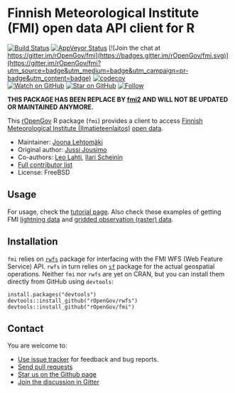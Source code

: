 # Finnish Meteorological Institute (FMI) open data API client for R

[![Build Status](https://api.travis-ci.org/rOpenGov/fmi.png)](https://travis-ci.org/rOpenGov/fmi)
[![AppVeyor Status](https://ci.appveyor.com/api/projects/status/github/rOpenGov/fmi?branch=master&svg=true)](https://ci.appveyor.com/project/rOpenGov/fmi)
[![Join the chat at https://gitter.im/rOpenGov/fmi](https://badges.gitter.im/rOpenGov/fmi.svg)](https://gitter.im/rOpenGov/fmi?utm_source=badge&utm_medium=badge&utm_campaign=pr-badge&utm_content=badge)
[![codecov](https://codecov.io/gh/rOpenGov/fmi/branch/master/graph/badge.svg)](https://codecov.io/gh/rOpenGov/fmi)  
[![Watch on GitHub][github-watch-badge]][github-watch]
[![Star on GitHub][github-star-badge]][github-star]
[![Follow](https://img.shields.io/twitter/follow/ropengov.svg?style=social)](https://twitter.com/intent/follow?screen_name=ropengov)  

<!--
DOI has to be set separately for each package (if needed) - ask antagomir for more info
[![DOI](https://zenodo.org/badge/4203/rOpenGov/fmi.png)](https://github.com/rOpenGov/fmi)
-->

**THIS PACKAGE HAS BEEN REPLACE BY [fmi2](https://github.com/rOpenGov/fmi2) AND WILL NOT BE UPDATED OR MAINTAINED ANYMORE.**

This [rOpenGov](http://ropengov.github.io) R package (`fmi`) provides a client to access [Finnish Meteorological Institute (Ilmatieteenlaitos)](http://www.fmi.fi/en/) [open data](http://en.ilmatieteenlaitos.fi/open-data).

+ Maintainer: [Joona Lehtomäki](http://www.github.com/jlehtoma/)
+ Original author: [Jussi Jousimo](http://www.github.com/statguy/)
+ Co-authors: [Leo Lahti](http://www.github.com/antagomir/), [Ilari Scheinin](http://www.github.com/ilarischeinin/)
+ [Full contributor list](https://github.com/rOpenGov/fmi/graphs/contributors)
+ License: FreeBSD

## Usage

For usage, check the [tutorial page](https://github.com/rOpenGov/fmi/blob/master/vignettes/fmi_tutorial.md). Also check these examples of getting FMI [lightning data](http://rpubs.com/jlehtoma/210761) and [gridded observation (raster) data](http://rpubs.com/jlehtoma/221026). 

## Installation

`fmi` relies on [`rwfs`](https://github.com/rOpenGov/rwfs) package for 
interfacing with the FMI WFS (Web Feature Service) API. `rwfs` in turn relies
on [`sf`](https://CRAN.R-project.org/package=sf) package for the actual 
geospatial operations. Neither `fmi` nor `rwfs` are yet on CRAN, but you can
install them directly from GitHub using `devtools`:

```{r, eval=FALSE}
install.packages("devtools")
devtools::install_github("rOpenGov/rwfs")
devtools::install_github("rOpenGov/fmi")
```


## Contact

  You are welcome to:

  * [Use issue tracker](https://github.com/ropengov/fmi/issues) for feedback and bug reports.
  * [Send pull requests](https://github.com/rOpenGov/fmi/pulls)
  * [Star us on the Github page](https://github.com/ropengov/fmi)
  * [Join the discussion in Gitter](https://gitter.im/rOpenGov/fmi)  



[github-watch-badge]: https://img.shields.io/github/watchers/ropengov/fmi.svg?style=social
[github-watch]: https://github.com/ropengov/fmi/watchers
[github-star-badge]: https://img.shields.io/github/stars/ropengov/fmi.svg?style=social
[github-star]: https://github.com/ropengov/fmi/stargazers
[twitter]: https://twitter.com/intent/tweet?text=Check%20out%20fmi!%20%E2%9C%A8%20Recognize%20all%20contributors,%20not%20just%20the%20ones%20who%20commit%20code%20%E2%9C%A8%20https://github.com/ropengov/fmi%20%F0%9F%A4%97
[twitter-badge]: https://img.shields.io/twitter/url/https/github.com/ropengov/fmi.svg?style=social

